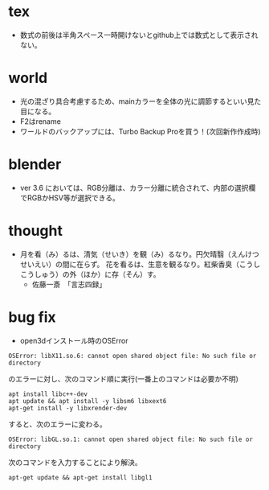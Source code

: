 # tex
  - 数式の前後は半角スペース一時開けないとgithub上では数式として表示されない。


# world
  - 光の混ざり具合考慮するため、mainカラーを全体の光に調節するといい見た目になる。
  - F2はrename
  - ワールドのバックアップには、Turbo Backup Proを買う！(次回新作作成時)

# blender
  - ver 3.6 においては、RGB分離は、カラー分離に統合されて、内部の選択欄でRGBかHSV等が選択できる。

# thought
  - 月を看（み）るは、清気（せいき）を観（み）るなり。円欠晴翳（えんけつせいえい）の間に在らず。
  花を看るは、生意を観るなり。紅柴香臭（こうしこうしゅう）の外（ほか）に存（そん）す。
    - 佐藤一斎　「言志四録」

# bug fix
  - open3dインストール時のOSError </br>
  ```
  OSError: libX11.so.6: cannot open shared object file: No such file or directory
  ```
  のエラーに対し、次のコマンド順に実行(一番上のコマンドは必要か不明)
  ```
  apt install libc++-dev 
  apt update && apt install -y libsm6 libxext6
  apt-get install -y libxrender-dev
  ```
  すると、次のエラーに変わる。
  ```
  OSError: libGL.so.1: cannot open shared object file: No such file or directory
  ```
  次のコマンドを入力することにより解決。
  ```
  apt-get update && apt-get install libgl1
  ```
